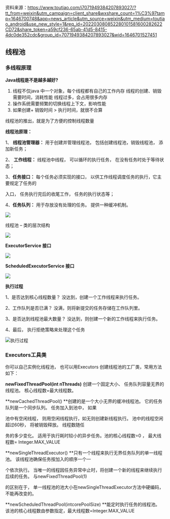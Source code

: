 资料来源：https://www.toutiao.com/i7071949384207893027/?tt_from=weixin&utm_campaign=client_share&wxshare_count=1%C3%97tamp=1646700748&app=news_article&utm_source=weixin&utm_medium=toutiao_android&use_new_style=1&req_id=202203080852280101581600282622CD72&share_token=a59cf236-65ab-41d5-8415-4dc0de352cdc&group_id=7071949384207893027&wid=1646701527451


## 线程池

### 多线程原理

**Java线程是不是越多越好?**

1. 线程不仅java 中一个对象，每个线程都有自己的工作内存
  线程的创建、销毁需要时间，消耗性能
  线程过多，会占用很多内存
2. 操作系统需要频繁的切换线程上下文，影响性能
3. 如果创建+ 销毁时间 > 执行时间，就很不合算

线程池的推出，就是为了方便的控制线程数量

**线程池原理：**

1、 **线程池管理器：** 用于创建并管理线程池， 包括创建线程池，销毁线程池， 添加新任务；

2、 **工作线程：** 线程池中线程， 可以循环的执行任务， 在没有任务时处于等待状态；

3、**任务接口：** 每个任务必须实现的接口， 以供工作线程调度任务的执行，它主要规定了任务的

入口， 任务执行完后的收尾工作， 任务的执行状态等；

4、**任务队列：** 用于存放没有处理的任务。 提供一种缓冲机制。

![](https://tva1.sinaimg.cn/large/e6c9d24ely1h1f0un8gjzj20h8061wew.jpg)

线程池 – 类的层次结构

![](https://tva1.sinaimg.cn/large/e6c9d24ely1h1f0v1lgylj20hf095ab9.jpg)

**ExecutorService  接口**

![](https://tva1.sinaimg.cn/large/e6c9d24ely1h1f0vb9m3pj209h05n74y.jpg)



**ScheduledExecutorService 接口**

![](https://tva1.sinaimg.cn/large/e6c9d24ely1h1f0w7ea2uj20hc02b74u.jpg)

**执行过程**

1、是否达到核心线程数量？ 没达到，创建一个工作线程来执行任务。

2、工作队列是否已满？ 没满，则将新提交的任务存储在工作队列里。

3、是否达到线程池最大数量？ 没达到，则创建一个新的工作线程来执行任务。

4、最后， 执行拒绝策略来处理这个任务

![执行过程](https://tva1.sinaimg.cn/large/e6c9d24ely1h1f0xg5rw7j20mp05v0t4.jpg)

###  Executors工具类

你可以自己实例化线程池， 也可以用Executors 创建线程池的工厂类，常用方法如下：

**newFixedThreadPool(int nThreads)** 创建一个固定大小、 任务队列容量无界的线程池。 核心线程数=最大线程数。

**newCachedThreadPool() **创建的是一个大小无界的缓冲线程池。 它的任务队列是一个同步队列。 任务加入到池中， 如果

池中有空闲线程， 则用空闲线程执行，如无则创建新线程执行。 池中的线程空闲超过60秒， 将被销毁释放。 线程数随任

务的多少变化。 适用于执行耗时较小的异步任务。池的核心线程数=0 ， 最大线程数= Integer.MAX_VALUE

**newSingleThreadExecutor() **只有一个线程来执行无界任务队列的单一线程池。 该线程池确保任务按加入的顺序一个一

个依次执行。 当唯一的线程因任务异常中止时，将创建一个新的线程来继续执行后续的任务。 与newFixedThreadPool(1)

的区别在于， 单一线程池的池大小在newSingleThreadExecutor方法中硬编码， 不能再改变的。

**newScheduledThreadPool(intcorePoolSize) **能定时执行任务的线程池。 该池的核心线程数由参数指定，最大线程数=Integer.MAX_VALUE







